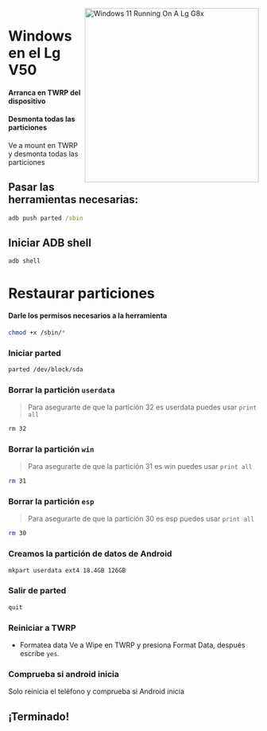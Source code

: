  <img align="right" src="https://github.com/Icesito68/Port-Windows-11-Lg-G8x/blob/Lg-V50/flashlmdd.png" width="350" alt="Windows 11 Running On A Lg G8x">


# Windows en el Lg V50

#### Arranca en TWRP del dispositivo

#### Desmonta todas las particiones
Ve a mount en TWRP y desmonta todas las particiones

## Pasar las herramientas necesarias:
```cmd
adb push parted /sbin
```

## Iniciar ADB shell
```cmd
adb shell
```

# Restaurar particiones
#### Darle los permisos necesarios a la herramienta
```sh
chmod +x /sbin/*
```


### Iniciar parted
```sh
parted /dev/block/sda
```

### Borrar la partición `userdata` 
>Para asegurarte de que la partición 32 es userdata puedes usar
>  `print all`
```sh
rm 32
```

### Borrar la partición `win` 
>Para asegurarte de que la partición 31 es win puedes usar
>  `print all`
```sh
rm 31
```

### Borrar la partición `esp` 
>Para asegurarte de que la partición 30 es esp puedes usar
>  `print all`
```sh
rm 30
```

### Creamos la partición de datos de Android
```sh
mkpart userdata ext4 18.4GB 126GB
```

### Salir de parted
```sh
quit
```

### Reiniciar a TWRP

- Formatea data
Ve a Wipe en TWRP y presiona Format Data, 
después escribe `yes`.

### Comprueba si android inicia
Solo reinicia el teléfono y comprueba si Android inicia

## ¡Terminado!
